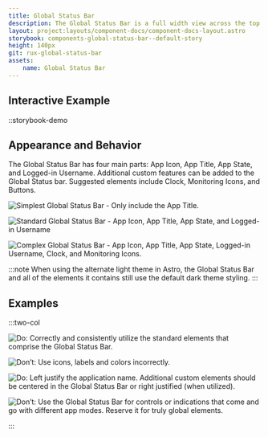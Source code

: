 ```yaml
---
title: Global Status Bar
description: The Global Status Bar is a full width view across the top of an application — an area commonly reserved for global status, global command and top-level navigation.
layout: project:layouts/component-docs/component-docs-layout.astro
storybook: components-global-status-bar--default-story
height: 140px
git: rux-global-status-bar
assets:
    name: Global Status Bar
---
```


## Interactive Example

<!-- ::tag{ is=a-playground tag=rux-global-status-bar } -->
::storybook-demo

## Appearance and Behavior

The Global Status Bar has four main parts: App Icon, App Title, App State, and Logged-in Username. Additional custom features can be added to the Global Status bar. Suggested elements include Clock, Monitoring Icons, and Buttons.

![Simplest Global Status Bar - Only include the App Title.](/img/components/global-status-simple.png "Simplest Global Status Bar - Only include the App Title.")

![Standard Global Status Bar - App Icon, App Title, App State, and Logged-in Username](/img/components/global-status-standard.png "Standard Global Status Bar - App Icon, App Title, App State, and Logged-in Username")

![Complex Global Status Bar - App Icon, App Title, App State, Logged-in Username, Clock, and Monitoring Icons.](/img/components/global-status-complex.png "Complex Global Status Bar - App Icon, App Title, App State, Logged-in Username, Clock, and Monitoring Icons.")

:::note
When using the alternate light theme in Astro, the Global Status Bar and all of the elements it contains still use the default dark theme styling.
:::

## Examples

:::two-col

![Do: Correctly and consistently utilize the standard elements that comprise the Global Status Bar.](/img/components/global-status-do-1.png "Do: Correctly and consistently utilize the standard elements that comprise the Global Status Bar.")

![Don’t: Use icons, labels and colors incorrectly.](/img/components/global-status-dont-1.png "Don’t: Use icons, labels, and colors incorrectly.")

![Do: Left justify the application name. Additional custom elements should be centered in the Global Status Bar or right justified (when utilized).](/img/components/global-status-do-2.png "Do: Left justify the application name and Top Level Nav (when utilized). Right justify Icons and Emergency Shut Off (when utilized).")

![Don’t: Use the Global Status Bar for controls or indications that come and go with different app modes. Reserve it for truly global elements.](/img/components/global-status-dont-2.png "Don’t: Use the Global Status Bar for controls or indications that come and go with different app modes. Reserve it for truly global elements.")

:::
